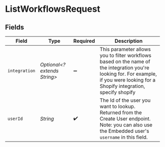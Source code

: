 # ListWorkflowsRequest


## Fields

| Field                                                                                                                                                                              | Type                                                                                                                                                                               | Required                                                                                                                                                                           | Description                                                                                                                                                                        |
| ---------------------------------------------------------------------------------------------------------------------------------------------------------------------------------- | ---------------------------------------------------------------------------------------------------------------------------------------------------------------------------------- | ---------------------------------------------------------------------------------------------------------------------------------------------------------------------------------- | ---------------------------------------------------------------------------------------------------------------------------------------------------------------------------------- |
| `integration`                                                                                                                                                                      | *Optional<? extends String>*                                                                                                                                                       | :heavy_minus_sign:                                                                                                                                                                 | This parameter allows you to filter workflows based on the name of the integration you're looking for. For example, if you were looking for a Shopify integration, specify shopify |
| `userId`                                                                                                                                                                           | *String*                                                                                                                                                                           | :heavy_check_mark:                                                                                                                                                                 | The Id of the user you want to lookup. Returned from the Create User endpoint. Note: you can also use the Embedded user's `username` in this field.                                |